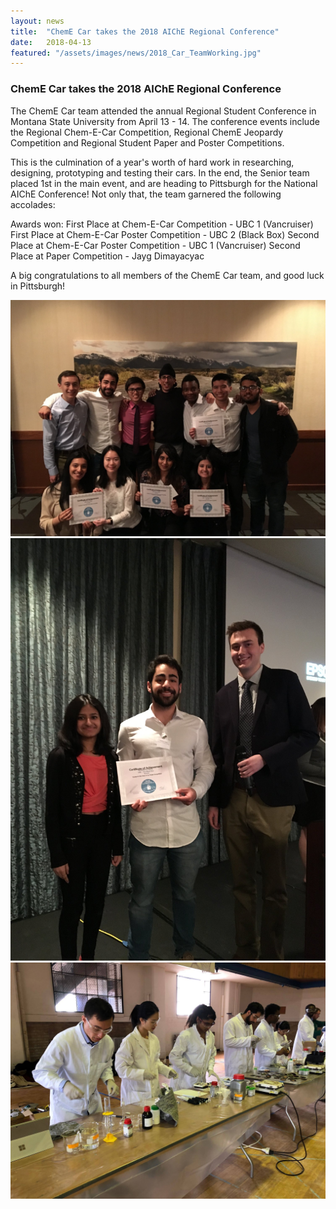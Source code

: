 ```yaml
---
layout: news
title:  "ChemE Car takes the 2018 AIChE Regional Conference"
date:   2018-04-13
featured: "/assets/images/news/2018_Car_TeamWorking.jpg"
---
```

### ChemE Car takes the 2018 AIChE Regional Conference
The ChemE Car team attended the annual Regional Student Conference in Montana State University from April 13 - 14. The conference events include the Regional Chem-E-Car Competition, Regional ChemE Jeopardy Competition and Regional Student Paper and Poster Competitions. 

This is the culmination of a year's worth of hard work in researching, designing, prototyping and testing their cars. In the end, the Senior team placed 1st in the main event, and are heading to Pittsburgh for the National AIChE Conference! Not only that, the team garnered the following accolades:

Awards won:
First Place at Chem-E-Car Competition - UBC 1 (Vancruiser)
First Place at Chem-E-Car Poster Competition - UBC 2 (Black Box)
Second Place at Chem-E-Car Poster Competition - UBC 1 (Vancruiser)
Second Place at Paper Competition - Jayg Dimayacyac

A big congratulations to all members of the ChemE Car team, and good luck in Pittsburgh!


![Alt Text](/assets/images/news/2018_Car_TeamAward.jpg)
![Alt Text](/assets/images/news/2018_Car_JuniorCarAward.jpg)
![Alt Text](/assets/images/news/2018_Car_TeamWorking.jpg)


